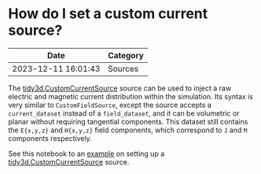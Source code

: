 # How do I set a custom current source?

| Date       | Category    |
|------------|-------------|
| 2023-12-11 16:01:43 | Sources |


The [tidy3d.CustomCurrentSource](https://docs.flexcompute.com/projects/tidy3d/en/latest/_autosummary/tidy3d.CustomCurrentSource.html) source can be used to inject a raw electric and magnetic current distribution within the simulation. Its syntax is very similar to `CustomFieldSource`, except the source accepts a `current_dataset` instead of a `field_dataset`, and it can be volumetric or planar without requiring tangential components. This dataset still contains the `E{x,y,z}` and `H{x,y,z}` field components, which correspond to `J` and `M` components respectively.

See this notebook to an [example](https://www.flexcompute.com/tidy3d/examples/notebooks/CustomFieldSource/) on setting up a [tidy3d.CustomCurrentSource](https://docs.flexcompute.com/projects/tidy3d/en/latest/_autosummary/tidy3d.CustomCurrentSource.html) source.